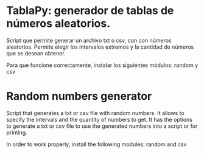 # TablaPy: generador de tablas de números aleatorios.
Script que permite generar un archivo txt o csv, con con números aleatorios. Permite elegir los intervalos extremos y la cantidad de números que se desean obtener.

Para que funcione correctamente, instalar los siguientes módulos: random y csv 


# Random numbers generator
Script that generates a txt or csv file with random numbers. It allows to specify the intervals and the quantity of numbers to get.
It has the options to generate a txt or csv file to use the generated numbers into a script or for printing.

In order to work properly, install the following modules: random and csv
